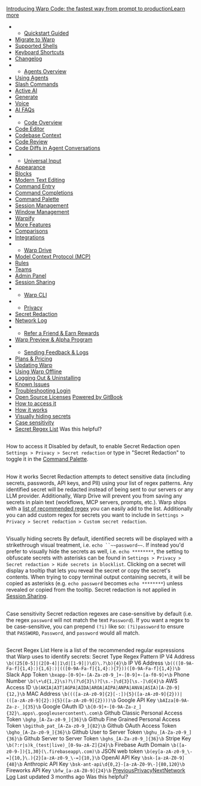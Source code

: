 [Introducing Warp Code: the fastest way from prompt to productionLearn more ](https://www.warp.dev/blog/introducing-warp-code-prompt-to-prod)
 * * [Quickstart Guided](/)
 * [Migrate to Warp](/getting-started/migrate-to-warp)
 * [Supported Shells](/getting-started/supported-shells)
 * [Keyboard Shortcuts](/getting-started/keyboard-shortcuts)
 * [Changelog](/getting-started/changelog)
 * * [Agents Overview](/agents/agents-overview)
 * [Using Agents](/agents/using-agents)
 * [Slash Commands](/agents/slash-commands)
 * [Active AI](/agents/active-ai)
 * [Generate](/agents/generate)
 * [Voice](/agents/voice)
 * [AI FAQs](/agents/ai-faqs)
 * * [Code Overview](/code/code-overview)
 * [Code Editor](/code/code-editor)
 * [Codebase Context](/code/codebase-context)
 * [Code Review](/code/code-review)
 * [Code Diffs in Agent Conversations](/code/reviewing-code)
 * * [Universal Input](/terminal/universal-input)
 * [Appearance](/terminal/appearance)
 * [Blocks](/terminal/blocks)
 * [Modern Text Editing](/terminal/editor)
 * [Command Entry](/terminal/entry)
 * [Command Completions](/terminal/command-completions)
 * [Command Palette](/terminal/command-palette)
 * [Session Management](/terminal/sessions)
 * [Window Management](/terminal/windows)
 * [Warpify](/terminal/warpify)
 * [More Features](/terminal/more-features)
 * [Comparisons](/terminal/comparisons)
 * [Integrations](/terminal/integrations-and-plugins)
 * * [Warp Drive](/knowledge-and-collaboration/warp-drive)
 * [Model Context Protocol (MCP)](/knowledge-and-collaboration/mcp)
 * [Rules](/knowledge-and-collaboration/rules)
 * [Teams](/knowledge-and-collaboration/teams)
 * [Admin Panel](/knowledge-and-collaboration/admin-panel)
 * [Session Sharing](/knowledge-and-collaboration/session-sharing)
 * * [Warp CLI](/developers/cli)
 * * [Privacy](/privacy/privacy)
 * [Secret Redaction](/privacy/secret-redaction)
 * [Network Log](/privacy/network-log)
 * * [Refer a Friend & Earn Rewards](/community/refer-a-friend)
 * [Warp Preview & Alpha Program](/community/warp-preview-and-alpha-program)
 * * [Sending Feedback & Logs](/support-and-billing/sending-us-feedback)
 * [Plans & Pricing](/support-and-billing/plans-and-pricing)
 * [Updating Warp](/support-and-billing/updating-warp)
 * [Using Warp Offline](/support-and-billing/using-warp-offline)
 * [Logging Out & Uninstalling](/support-and-billing/uninstalling-warp)
 * [Known Issues](/support-and-billing/known-issues)
 * [Troubleshooting Login](/support-and-billing/troubleshooting-login-issues)
 * [Open Source Licenses](/support-and-billing/licenses)
[Powered by GitBook](https://www.gitbook.com/?utm_source=content&utm_medium=trademark&utm_campaign=-MbqIgTw17KQvq_DQuRr)
 * [How to access it](#how-to-access-it)
 * [How it works](#how-it-works)
 * [Visually hiding secrets](#visually-hiding-secrets)
 * [Case sensitivity](#case-sensitivity)
 * [Secret Regex List](#secret-regex-list)
Was this helpful?
## 
[](#how-to-access-it)
How to access it
Disabled by default, to enable Secret Redaction open `Settings > Privacy > Secret redaction` or type in "Secret Redaction" to toggle it in the [Command Palette](/terminal/command-palette).
## 
[](#how-it-works)
How it works
Secret Redaction attempts to detect sensitive data (including secrets, passwords, API keys, and PII) using your list of regex patterns. Any identified secret will be redacted instead of being sent to our servers or any LLM provider. Additionally, Warp Drive will prevent you from saving any secrets in plain text (workflows, MCP servers, prompts, etc.). Warp ships with a [list of recommended regex](/privacy/secret-redaction#secret-regex-list) you can easily add to the list. Additionally you can add custom regex for secrets you want to include in `Settings > Privacy > Secret redaction > Custom secret redaction`.
## 
[](#visually-hiding-secrets)
Visually hiding secrets
By default, identified secrets will be displayed with a strikethrough visual treatment, i.e. `echo ``~~password~~`.
If instead you'd prefer to visually hide the secrets as well, i.e. `echo ********`, the setting to obfuscate secrets with asterisks can be found in `Settings > Privacy > Secret redaction > Hide secrets in blocklist`.
Clicking on a secret will display a tooltip that lets you reveal the secret or copy the secret's contents. When trying to copy terminal output containing secrets, it will be copied as asterisks (e.g. `echo password` becomes `echo ********`) unless revealed or copied from the tooltip. Secret redaction is not applied in [Session Sharing](/knowledge-and-collaboration/session-sharing).
## 
[](#case-sensitivity)
Case sensitivity
Secret redaction regexes are case-sensitive by default (i.e. the regex `password` will not match the text `Password`). If you want a regex to be case-sensitive, you can prepend `(?i)` like so: `(?i)password` to ensure that `PASSWORD`, `Password`, and `password` would all match.
## 
[](#secret-regex-list)
Secret Regex List
Here is a list of the recommended regular expressions that Warp uses to identify secrets:
Secret Type
Regex Pattern
IP V4 Address
`\b((25[0-5]|(2[0-4]|1\d|[1-9]|)\d)\.?\b){4}\b`
IP V6 Address
`\b((([0-9A-Fa-f]{1,4}:){1,6}:)|(([0-9A-Fa-f]{1,4}:){7}))([0-9A-Fa-f]{1,4})\b`
Slack App Token
`\bxapp-[0-9]+-[A-Za-z0-9_]+-[0-9]+-[a-f0-9]+\b`
Phone Number
`\b(\+\d{1,2}\s)?\(?\d{3}\)?[\s.-]\d{3}[\s.-]\d{4}\b`
AWS Access ID
`\b(AKIA|A3T|AGPA|AIDA|AROA|AIPA|ANPA|ANVA|ASIA)[A-Z0-9]{12,}\b`
MAC Address
`\b((([a-zA-z0-9]{2}[-:]){5}([a-zA-z0-9]{2}))|(([a-zA-z0-9]{2}:){5}([a-zA-z0-9]{2})))\b`
Google API Key
`\bAIza[0-9A-Za-z-_]{35}\b`
Google OAuth ID
`\b[0-9]+-[0-9A-Za-z_]{32}\.apps\.googleusercontent\.com\b`
Github Classic Personal Access Token
`\bghp_[A-Za-z0-9_]{36}\b`
Github Fine Grained Personal Access Token
`\bgithub_pat_[A-Za-z0-9_]{82}\b`
Github OAuth Access Token
`\bgho_[A-Za-z0-9_]{36}\b`
Github User to Server Token
`\bghu_[A-Za-z0-9_]{36}\b`
Github Server to Server Token
`\bghs_[A-Za-z0-9_]{36}\b`
Stripe Key
`\b(?:r|s)k_(test|live)_[0-9a-zA-Z]{24}\b`
Firebase Auth Domain
`\b([a-z0-9-]){1,30}(\.firebaseapp\.com)\b`
JSON web token
`\b(ey[a-zA-z0-9_\-=]{10,}\.){2}[a-zA-z0-9_\-=]{10,}\b`
OpenAI API Key
`\bsk-[a-zA-Z0-9]{48}\b`
Anthropic API Key
`\bsk-ant-api\d{0,2}-[a-zA-Z0-9\-]{80,120}\b`
Fireworks API Key
`\bfw_[a-zA-Z0-9]{24}\b`
[PreviousPrivacy](/privacy/privacy)[NextNetwork Log](/privacy/network-log)
Last updated 3 months ago
Was this helpful?